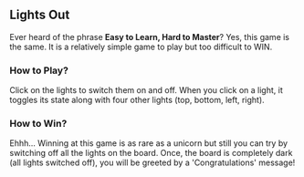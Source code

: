## Lights Out

Ever heard of the phrase **Easy to Learn, Hard to Master**?
Yes, this game is the same. It is a relatively simple game to play but too difficult to WIN.

### How to Play?

Click on the lights to switch them on and off. When you click on a light, it toggles its state along with four other lights (top, bottom, left, right).

### How to Win?

Ehhh... Winning at this game is as rare as a unicorn but still you can try by switching off all the lights on the board. Once, the board is completely dark (all lights switched off), you will be greeted by a 'Congratulations' message!